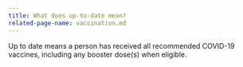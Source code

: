 ```yaml
---
title: What does up-to-date mean?
related-page-name: vaccination.md
---
```


Up to date means a person has received all recommended COVID-19 vaccines, including any booster dose(s) when eligible.

